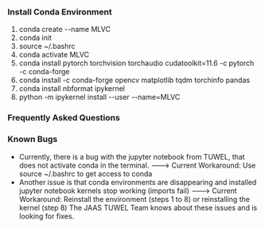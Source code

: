 ### Install Conda Environment

1. conda create --name MLVC
2. conda init
3. source ~/.bashrc
4. conda activate MLVC
5. conda install pytorch torchvision torchaudio cudatoolkit=11.6 -c pytorch -c conda-forge
6. conda install -c conda-forge opencv matplotlib tqdm torchinfo pandas
7. conda install nbformat ipykernel
8. python -m ipykernel install --user --name=MLVC

### Frequently Asked Questions

### Known Bugs

* Currently, there is a bug with the jupyter notebook from TUWEL, that does not activate conda in the terminal.
    ---> Current Workaround: Use source ~/.bashrc to get access to conda
* Another issue is that conda environments are disappearing and installed jupyter notebook kernels stop working (imports fail)
    ---> Current Workaround: Reinstall the environment (steps 1 to 8) or reinstalling the kernel (step 8)
The JAAS TUWEL Team knows about these issues and is looking for fixes.
